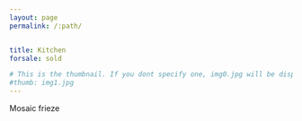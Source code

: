 ```yaml
---
layout: page
permalink: /:path/


title: Kitchen
forsale: sold

# This is the thumbnail. If you dont specify one, img0.jpg will be displayed
#thumb: img1.jpg
---
```

Mosaic frieze
